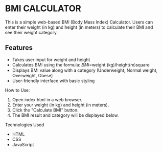 # BMI CALCULATOR
This is a simple web-based BMI (Body Mass Index) Calculator. Users can enter their weight (in kg) and height (in meters) to calculate their BMI and see their weight category.

## Features
- Takes user input for weight and height
- Calculates BMI using the formula:
𝐵𝑀𝐼=weight (kg)/height(m)square
- Displays BMI value along with a category (Underweight, Normal weight, Overweight, Obese)
- User-friendly interface with basic styling

How to Use:
1. Open index.html in a web browser.
2. Enter your weight (in kg) and height (in meters).
3. Click the "Calculate BMI" button.
4. The BMI result and category will be displayed below.

Technologies Used
- HTML
- CSS
- JavaScript
​
 

​

​
